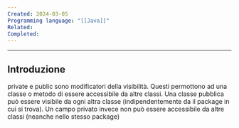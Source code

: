 ```yaml
---
Created: 2024-03-05
Programming language: "[[Java]]"
Related: 
Completed:
---
```

---
## Introduzione
private e public sono modificatori della visibilità. Questi permottono ad una classe o metodo di essere accessibile da altre classi. Una classe pubblica può essere visibile da ogni altra classe (indipendentemente da il package in cui si trova). Un campo privato invece non può essere accessibile da altre classi (neanche nello stesso package)